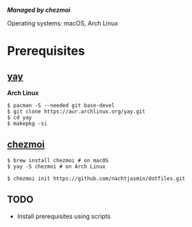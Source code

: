 **_Managed by chezmoi_**

Operating systems: macOS, Arch Linux

# Prerequisites

## [yay](https://github.com/Jguer/yay)

**Arch Linux**

```shell
$ pacman -S --needed git base-devel
$ git clone https://aur.archlinux.org/yay.git
$ cd yay
$ makepkg -si
```

## [chezmoi](https://www.chezmoi.io)

```shell
$ brew install chezmoi # on macOS
$ yay -S chezmoi # on Arch Linux

$ chezmoi init https://github.com/nachtjasmin/dotfiles.git
```

## TODO

- Install prerequisites using scripts
